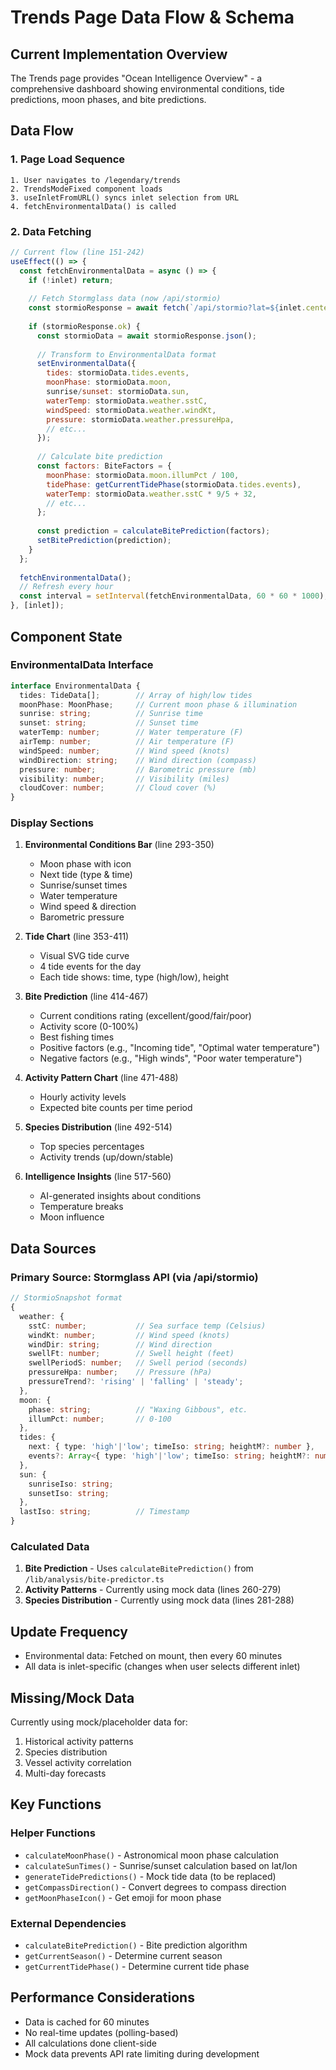 # Trends Page Data Flow & Schema

## Current Implementation Overview

The Trends page provides "Ocean Intelligence Overview" - a comprehensive dashboard showing environmental conditions, tide predictions, moon phases, and bite predictions.

## Data Flow

### 1. **Page Load Sequence**
```
1. User navigates to /legendary/trends
2. TrendsModeFixed component loads
3. useInletFromURL() syncs inlet selection from URL
4. fetchEnvironmentalData() is called
```

### 2. **Data Fetching**
```javascript
// Current flow (line 151-242)
useEffect(() => {
  const fetchEnvironmentalData = async () => {
    if (!inlet) return;
    
    // Fetch Stormglass data (now /api/stormio)
    const stormioResponse = await fetch(`/api/stormio?lat=${inlet.center[1]}&lng=${inlet.center[0]}`);
    
    if (stormioResponse.ok) {
      const stormioData = await stormioResponse.json();
      
      // Transform to EnvironmentalData format
      setEnvironmentalData({
        tides: stormioData.tides.events,
        moonPhase: stormioData.moon,
        sunrise/sunset: stormioData.sun,
        waterTemp: stormioData.weather.sstC,
        windSpeed: stormioData.weather.windKt,
        pressure: stormioData.weather.pressureHpa,
        // etc...
      });
      
      // Calculate bite prediction
      const factors: BiteFactors = {
        moonPhase: stormioData.moon.illumPct / 100,
        tidePhase: getCurrentTidePhase(stormioData.tides.events),
        waterTemp: stormioData.weather.sstC * 9/5 + 32,
        // etc...
      };
      
      const prediction = calculateBitePrediction(factors);
      setBitePrediction(prediction);
    }
  };
  
  fetchEnvironmentalData();
  // Refresh every hour
  const interval = setInterval(fetchEnvironmentalData, 60 * 60 * 1000);
}, [inlet]);
```

## Component State

### EnvironmentalData Interface
```typescript
interface EnvironmentalData {
  tides: TideData[];        // Array of high/low tides
  moonPhase: MoonPhase;     // Current moon phase & illumination
  sunrise: string;          // Sunrise time
  sunset: string;           // Sunset time
  waterTemp: number;        // Water temperature (F)
  airTemp: number;          // Air temperature (F)
  windSpeed: number;        // Wind speed (knots)
  windDirection: string;    // Wind direction (compass)
  pressure: number;         // Barometric pressure (mb)
  visibility: number;       // Visibility (miles)
  cloudCover: number;       // Cloud cover (%)
}
```

### Display Sections

1. **Environmental Conditions Bar** (line 293-350)
   - Moon phase with icon
   - Next tide (type & time)
   - Sunrise/sunset times
   - Water temperature
   - Wind speed & direction
   - Barometric pressure

2. **Tide Chart** (line 353-411)
   - Visual SVG tide curve
   - 4 tide events for the day
   - Each tide shows: time, type (high/low), height

3. **Bite Prediction** (line 414-467)
   - Current conditions rating (excellent/good/fair/poor)
   - Activity score (0-100%)
   - Best fishing times
   - Positive factors (e.g., "Incoming tide", "Optimal water temperature")
   - Negative factors (e.g., "High winds", "Poor water temperature")

4. **Activity Pattern Chart** (line 471-488)
   - Hourly activity levels
   - Expected bite counts per time period

5. **Species Distribution** (line 492-514)
   - Top species percentages
   - Activity trends (up/down/stable)

6. **Intelligence Insights** (line 517-560)
   - AI-generated insights about conditions
   - Temperature breaks
   - Moon influence

## Data Sources

### Primary Source: Stormglass API (via /api/stormio)
```typescript
// StormioSnapshot format
{
  weather: {
    sstC: number;           // Sea surface temp (Celsius)
    windKt: number;         // Wind speed (knots)
    windDir: string;        // Wind direction
    swellFt: number;        // Swell height (feet)
    swellPeriodS: number;   // Swell period (seconds)
    pressureHpa: number;    // Pressure (hPa)
    pressureTrend?: 'rising' | 'falling' | 'steady';
  },
  moon: {
    phase: string;          // "Waxing Gibbous", etc.
    illumPct: number;       // 0-100
  },
  tides: {
    next: { type: 'high'|'low'; timeIso: string; heightM?: number },
    events?: Array<{ type: 'high'|'low'; timeIso: string; heightM?: number }>
  },
  sun: {
    sunriseIso: string;
    sunsetIso: string;
  },
  lastIso: string;          // Timestamp
}
```

### Calculated Data
1. **Bite Prediction** - Uses `calculateBitePrediction()` from `/lib/analysis/bite-predictor.ts`
2. **Activity Patterns** - Currently using mock data (lines 260-279)
3. **Species Distribution** - Currently using mock data (lines 281-288)

## Update Frequency
- Environmental data: Fetched on mount, then every 60 minutes
- All data is inlet-specific (changes when user selects different inlet)

## Missing/Mock Data
Currently using mock/placeholder data for:
1. Historical activity patterns
2. Species distribution
3. Vessel activity correlation
4. Multi-day forecasts

## Key Functions

### Helper Functions
- `calculateMoonPhase()` - Astronomical moon phase calculation
- `calculateSunTimes()` - Sunrise/sunset calculation based on lat/lon
- `generateTidePredictions()` - Mock tide data (to be replaced)
- `getCompassDirection()` - Convert degrees to compass direction
- `getMoonPhaseIcon()` - Get emoji for moon phase

### External Dependencies
- `calculateBitePrediction()` - Bite prediction algorithm
- `getCurrentSeason()` - Determine current season
- `getCurrentTidePhase()` - Determine current tide phase

## Performance Considerations
- Data is cached for 60 minutes
- No real-time updates (polling-based)
- All calculations done client-side
- Mock data prevents API rate limiting during development
